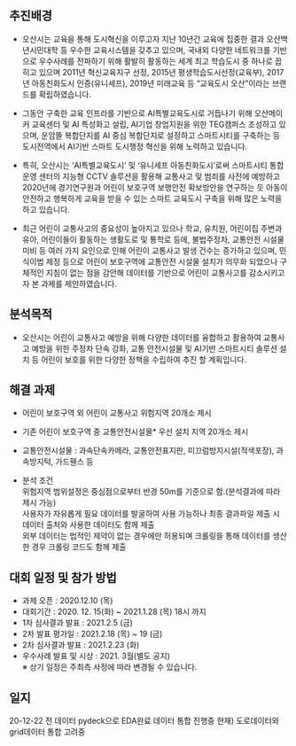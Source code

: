## 추진배경
* 오산시는 교육을 통해 도시혁신을 이루고자 지난 10년간 교육에 집중한 결과 오산백년시민대학 등 우수한 교육시스템을 갖추고 있으며, 국내외 다양한 네트워크를 기반으로 우수사례를 전파하기 위해 활발히 활동하는 세계 최고 학습도시 중 하나로 꼽히고 있으며 2011년 혁신교육지구 선정, 2015년 평생학습도시선정(교육부), 2017년 아동친화도시 인증(유니세프), 2019년 미래교육 등 “교육도시 오산”이라는 브랜드를 확립하였습니다.

* 그동안 구축한 교육 인프라를 기반으로 AI특별교육도시로 거듭나기 위해 오산메이커 교육센터 및 AI 특성화고 설립, AI기업 창업지원을 위한 TEG캠퍼스 조성하고 있으며, 운암뜰 복합단지를 AI 중심 복합단지로 설정하고 스마트시티를 구축하는 등 도시전역에서 AI기반 스마트 도시행정 혁신을 위해 노력하고 있습니다.

* 특히, 오산시는 ‘AI특별교육도시’ 및 ‘유니세프 아동친화도시’로써 스마트시티 통합운영 센터의 지능형 CCTV 솔루션을 활용해 교통사고 및 범죄를 사전에 예방하고 2020년에 경기연구원과 어린이 보호구역 보행안전 확보방안을 연구하는 듯 아동이 안전하고 행복하게 교육을 받을 수 있는 스마트 교육도시 구축을 위해 많은 노력을 하고 있습니다.

* 최근 어린이 교통사고의 중요성이 높아지고 있으나 학교, 유치원, 어린이집 주변과 유아, 어린이들이 활동하는 생활도로 및 통학로 등에, 불법주정차, 교통안전 시설물 미비 등 여러 가지 요인으로 인해 어린이 교통사고 발생 건수는 증가하고 있으며, 민식이법 제정 등으로 어린이 보호구역에 교통안전 시설물 설치가 의무화 되었으나 구체적인 지침이 없는 점을 감안해 데이터를 기반으로 어린이 교통사고를 감소시키고자 본 과제를 제안하였습니다.

## 분석목적
* 오산시는 어린이 교통사고 예방을 위해 다양한 데이터를 융합하고 활용하여 교통사고 예방을 위한
주정차 단속 강화, 교통 안전시설물 및 AI기반 스마트시티 솔루션 설치 등 어린이 보호를 위한 다양한 정책을 수립하여 추진 할 계획입니다.

## 해결 과제
* 어린이 보호구역 외 어린이 교통사고 위험지역 20개소 제시
* 기존 어린이 보호구역 중 교통안전시설물* 우선 설치 지역 20개소 제시
* 교통안전시설물 : 과속단속카메라, 교통안전표지판, 미끄럼방지시설(적색포장), 과속방지턱, 가드휀스 등

* 분석 조건  
위험지역 범위설정은 중심점으로부터 반경 50m를 기준으로 함.(분석결과에 따라 제시 가능)  
사용자가 자유롭게 필요 데이터를 발굴하여 사용 가능하나 최종 결과파일 제출 시 데이터 출처와 사용한 데이터도 함께 제출  
외부 데이터는 법적인 제약이 없는 경우에만 허용되며 크롤링을 통해 데이터를 생산 한 경우 크롤링 코드도 함께 제출  

## 대회 일정 및 참가 방법
* 과제 오픈 : 2020.12.10 (목) 
* 대회기간 : 2020. 12. 15(화) ~ 2021.1.28 (목) 18시 까지
* 1차 심사결과 발표 : 2021.2.5 (금)
* 2차 발표 평가일 : 2021.2.18 (목) ~ 19 (금)
* 2차 심사결과 발표 : 2021.2.23 (화)
* 우수사례 발표 및 시상 : 2021. 3월(별도 공지)  
※ 상기 일정은 주최측 사정에 따라 변경될 수 있습니다.

## 일지
20-12-22
전 데이터 pydeck으로 EDA완료
데이터 통합 진행중 
현재) 도로데이터와 grid데이터 통합 고려중